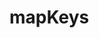 # mapKeys

<!-- TODO-START
TODO: Fill short description here.

## Type signature

TODO: Fill type signature down below.

```
any ⇒ any
```

## Examples

TODO: List at least one example down below.

```javascript
mapKeys(); // ⇒ TODO
```

## Questions

TODO: List questions that may this function answers.
TODO-END -->
